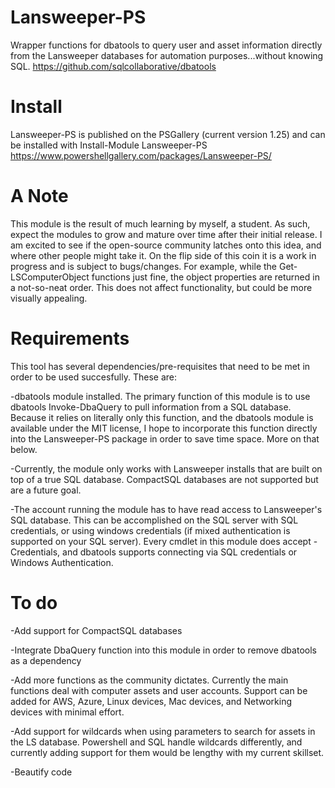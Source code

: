 # Lansweeper-PS
Wrapper functions for dbatools to query user and asset information directly from the Lansweeper databases for automation purposes...without knowing SQL.
https://github.com/sqlcollaborative/dbatools

# Install
Lansweeper-PS is published on the PSGallery (current version 1.25) and can be installed with Install-Module Lansweeper-PS
https://www.powershellgallery.com/packages/Lansweeper-PS/

# A Note
This module is the result of much learning by myself, a student. As such, expect the modules to grow and mature over time after their initial release. I am excited to see if the open-source community latches onto this idea, and where other people might take it. On the flip side of this coin it is a work in progress and is subject to bugs/changes. For example, while the Get-LSComputerObject functions just fine, the object properties are returned in a not-so-neat order. This does not affect functionality, but could be more visually appealing.

# Requirements
This tool has several dependencies/pre-requisites that need to be met in order to be used succesfully. These are:

-dbatools module installed. The primary function of this module is to use dbatools Invoke-DbaQuery to pull information from a SQL database. Because it relies on literally only this function, and the dbatools module is available under the MIT license, I hope to incorporate this function directly into the Lansweeper-PS package in order to save time space. More on that below.

-Currently, the module only works with Lansweeper installs that are built on top of a true SQL database. CompactSQL databases are not supported but are a future goal. 

-The account running the module has to have read access to Lansweeper's SQL database. This can be accomplished on the SQL server with SQL credentials, or using windows credentials (if mixed authentication is supported on your SQL server). Every cmdlet in this module does accept -Credentials, and dbatools supports connecting via SQL credentials or Windows Authentication. 

# To do
-Add support for CompactSQL databases

-Integrate DbaQuery function into this module in order to remove dbatools as a dependency

-Add more functions as the community dictates. Currently the main functions deal with computer assets and user accounts. Support can be added for AWS, Azure, Linux devices, Mac devices, and Networking devices with minimal effort.

-Add support for wildcards when using parameters to search for assets in the LS database. Powershell and SQL handle wildcards differently, and currently adding support for them would be lengthy with my current skillset.

-Beautify code

